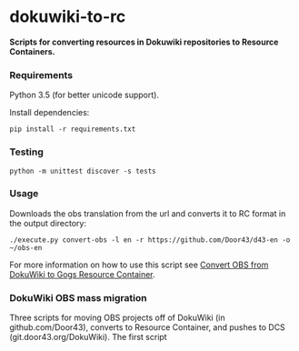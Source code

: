 # dokuwiki-to-rc

__Scripts for converting resources in Dokuwiki repositories to Resource Containers.__

### Requirements

Python 3.5 (for better unicode support).

Install dependencies:

    pip install -r requirements.txt

### Testing

    python -m unittest discover -s tests

### Usage

Downloads the obs translation from the url and converts it to RC format in the output directory:

    ./execute.py convert-obs -l en -r https://github.com/Door43/d43-en -o ~/obs-en

For more information on how to use this script see [Convert OBS from DokuWiki to Gogs Resource Container](https://git.door43.org/Door43/ContentTechs/wiki/Convert-OBS-from-DokuWiki-to-Gogs-Resource-Container-in-Markdown).

### DokuWiki OBS mass migration

Three scripts for moving OBS projects off of DokuWiki (in github.com/Door43), converts to Resource Container, and pushes to DCS (git.door43.org/DokuWiki).  The first script 